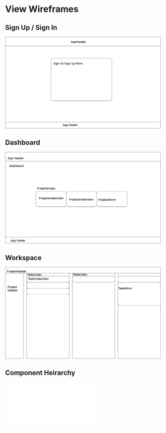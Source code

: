 # View Wireframes

## Sign Up / Sign In
![signin]

## Dashboard
![dashboard]

## Workspace
![workspace]

## Component Heirarchy
![component-heirarchy]

[signin]: ./wireframes/signin.png
[dashboard]: ./wireframes/dashboard.png
[workspace]: ./wireframes/workspace.png
[component-heirarchy]: ./wireframes/component-heirarchy.md
